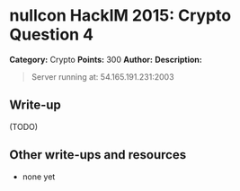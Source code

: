 # nullcon HackIM 2015: Crypto Question 4

**Category:** Crypto
**Points:** 300
**Author:**
**Description:**

> Server running at: 54.165.191.231:2003

## Write-up

(TODO)

## Other write-ups and resources

* none yet
